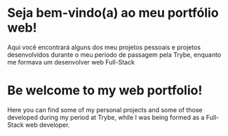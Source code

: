 # Seja bem-vindo(a) ao meu portfólio web!

Aqui você encontrará alguns dos meu projetos pessoais e projetos desenvolvidos durante o meu período de passagem pela Trybe, enquanto me formava um desenvolver web Full-Stack

# Be welcome to my web portfolio!

Here you can find some of my personal projects and some of those developed during my period at Trybe, while I was being formed as a Full-Stack web developer.
